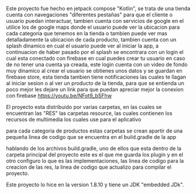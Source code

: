 Este proyecto fue hecho en jetpack compose "Kotlin", se trata de una tienda cuenta con navegaciones "diferentes pestañas" para que el cliente o usuario
puedan interactuar, tambien cuenta con servicios de google en el utilice los de google maps donde el usuario puede ver la ubicacion para cada categoria que tenemos en la tienda
o tambien puede ver mas detalladamente la ubicacion de cada producto, tambien cuenta con un splash dinamico en cual el usuario puede ver al iniciar la app, a continuacion de haber pasado
por el splash se encontrara con un login el cual esta conectado con firebase en cual puedes crear tu usuario en caso de no tener una cuenta ya creada, este login cuenta con un video de
fondo muy dinamico al crear el usuario se obtienes unos datos y se guardan en firebase store, esta tienda tambien tiene notificaciones las cuales te llagan al iniciar sesion o al ver un producto
de la tienda, para que se entienda un poco mejor les dejare un link para que puedan apreciar mejor la conexion con firebase https://youtu.be/NFot9_bSFhw

El proyecto esta distribuido por varias carpetas, en las cuales se encuentran las "RES" las  carpetas resource, las cuales contienen los recursos de multimedia los cuales use para el aplicativo

para cada categoria de productos estas carpetas se crean apartir de una pequeña linea de codigo que se encuentra en el build.gradle de la app

hablando de los archivos build.gradle, uno de ellos que esta dentro de la carpeta principal del proyecto este es el que me guarda los plugin y en el otro configuro lo que es las implementaciones, 
las linea de codigo para la creacion de las res, la linea de codigo que actualizo para compilar el proyecto.

Este proyecto lo hice en la version 1.8.10 y tiene un JDK "embedded JDk".
